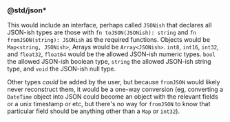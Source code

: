 ### @std/json*

This would include an interface, perhaps called `JSONish` that declares all JSON-ish types are those with `fn toJSON(JSONish): string` and `fn fromJSON(string): JSONish` as the required functions. Objects would be `Map<string, JSONish>`, Arrays would be `Array<JSONish>`. `int8`, `int16`, `int32`, and `float32`, `float64` would be the allowed JSON-ish numeric types. `bool` the allowed JSON-ish boolean type, `string` the allowed JSON-ish string type, and `void` the JSON-ish null type.

Other types *could* be added by the user, but because `fromJSON` would likely never reconstruct them, it would be a one-way conversion (eg, converting a `DateTime` object into JSON could become an object with the relevant fields or a unix timestamp or etc, but there's no way for `fromJSON` to know that particular field should be anything other than a `Map` or `int32`).

